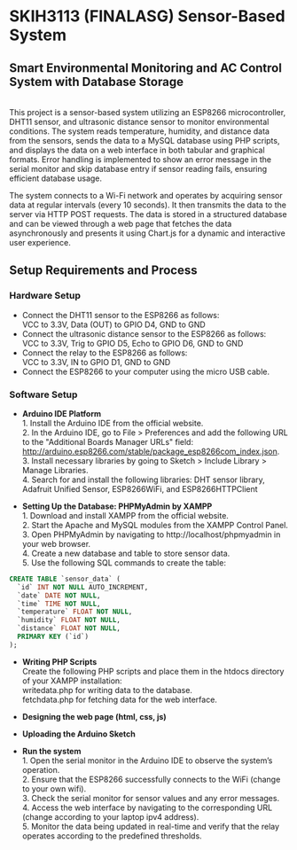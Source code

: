 # SKIH3113 (FINALASG) Sensor-Based System
## Smart Environmental Monitoring and AC Control System with Database Storage
<br>This project is a sensor-based system utilizing an ESP8266 microcontroller, DHT11 sensor, and ultrasonic distance sensor to monitor environmental conditions. The system reads temperature, humidity, and distance data from the sensors, sends the data to a MySQL database using PHP scripts, and displays the data on a web interface in both tabular and graphical formats. Error handling is implemented to show an error message in the serial monitor and skip database entry if sensor reading fails, ensuring efficient database usage.

The system connects to a Wi-Fi network and operates by acquiring sensor data at regular intervals (every 10 seconds). It then transmits the data to the server via HTTP POST requests. The data is stored in a structured database and can be viewed through a web page that fetches the data asynchronously and presents it using Chart.js for a dynamic and interactive user experience.

## Setup Requirements and Process
### Hardware Setup
- Connect the DHT11 sensor to the ESP8266 as follows:
<br>VCC to 3.3V, Data (OUT) to GPIO D4, GND to GND
- Connect the ultrasonic distance sensor to the ESP8266 as follows:
<br>VCC to 3.3V, Trig to GPIO D5, Echo to GPIO D6, GND to GND
- Connect the relay to the ESP8266 as follows:
<br>VCC to 3.3V, IN to GPIO D1, GND to GND
- Connect the ESP8266 to your computer using the micro USB cable.

### Software Setup
- **Arduino IDE Platform**
<br>1. Install the Arduino IDE from the official website.
<br>2. In the Arduino IDE, go to File > Preferences and add the following URL to the "Additional Boards Manager URLs" field: http://arduino.esp8266.com/stable/package_esp8266com_index.json.
<br>3. Install necessary libraries by going to Sketch > Include Library > Manage Libraries.
<br>4. Search for and install the following libraries: DHT sensor library, Adafruit Unified Sensor, ESP8266WiFi, and ESP8266HTTPClient

- **Setting Up the Database: PHPMyAdmin by XAMPP**
<br>1. Download and install XAMPP from the official website.
<br>2. Start the Apache and MySQL modules from the XAMPP Control Panel.
<br>3. Open PHPMyAdmin by navigating to http://localhost/phpmyadmin in your web browser.
<br>4. Create a new database and table to store sensor data.
<br>5. Use the following SQL commands to create the table:
```sql
CREATE TABLE `sensor_data` (
  `id` INT NOT NULL AUTO_INCREMENT,
  `date` DATE NOT NULL,
  `time` TIME NOT NULL,
  `temperature` FLOAT NOT NULL,
  `humidity` FLOAT NOT NULL,
  `distance` FLOAT NOT NULL,
  PRIMARY KEY (`id`)
);
```

- **Writing PHP Scripts**
<br>Create the following PHP scripts and place them in the htdocs directory of your XAMPP installation:
<br>writedata.php for writing data to the database.
<br>fetchdata.php for fetching data for the web interface.

- **Designing the web page (html, css, js)**
- **Uploading the Arduino Sketch**
- **Run the system**
<br>1. Open the serial monitor in the Arduino IDE to observe the system’s operation.
<br>2. Ensure that the ESP8266 successfully connects to the WiFi (change to your own wifi).
<br>3. Check the serial monitor for sensor values and any error messages.
<br>4. Access the web interface by navigating to the corresponding URL (change according to your laptop ipv4 address).
<br>5. Monitor the data being updated in real-time and verify that the relay operates according to the predefined thresholds.
